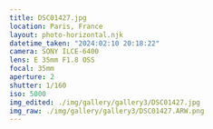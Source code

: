 ```yaml
---
title: DSC01427.jpg
location: Paris, France
layout: photo-horizontal.njk
datetime_taken: "2024:02:10 20:18:22"
camera: SONY ILCE-6400
lens: E 35mm F1.8 OSS
focal: 35mm
aperture: 2
shutter: 1/160
iso: 5000
img_edited: ./img/gallery/gallery3/DSC01427.jpg
img_raw: ./img/gallery/gallery3/DSC01427.ARW.png
---
```

